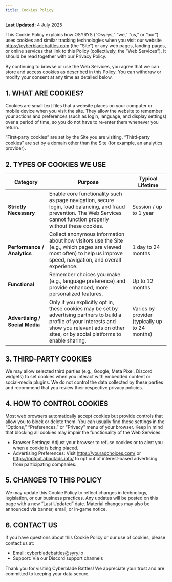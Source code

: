 ```yaml
---
title: Cookies Policy
---
```

**Last Updated:** 4 July 2025

This Cookie Policy explains how OSYRYS (“Osyrys,” “we,” “us,” or “our”) uses cookies and similar tracking technologies when you visit our website https://cyberbladebattles.com (the “Site”) or any web pages, landing pages, or online services that link to this Policy (collectively, the “Web Services”). It should be read together with our Privacy Policy.

By continuing to browse or use the Web Services, you agree that we can store and access cookies as described in this Policy. You can withdraw or modify your consent at any time as detailed below.

## 1. WHAT ARE COOKIES?

Cookies are small text files that a website places on your computer or mobile device when you visit the site.  They allow the website to remember your actions and preferences (such as login, language, and display settings) over a period of time, so you do not have to re‑enter them whenever you return.

“First‑party cookies” are set by the Site you are visiting.  “Third‑party cookies” are set by a domain other than the Site (for example, an analytics provider).

## 2. TYPES OF COOKIES WE USE

| Category                       | Purpose                                                                                                                                                                                                  | Typical Lifetime                               |
|--------------------------------|----------------------------------------------------------------------------------------------------------------------------------------------------------------------------------------------------------|------------------------------------------------|
| **Strictly Necessary**         | Enable core functionality such as page navigation, secure login, load balancing, and fraud prevention.  The Web Services cannot function properly without these cookies.                                 | Session / up to 1 year                         |
| **Performance / Analytics**    | Collect anonymous information about how visitors use the Site (e.g., which pages are viewed most often) to help us improve speed, navigation, and overall experience.                                    | 1 day to 24 months                             |
| **Functional**                 | Remember choices you make (e.g., language preference) and provide enhanced, more personalized features.                                                                                                  | Up to 12 months                                |
| **Advertising / Social Media** | Only if you explicitly opt in, these cookies may be set by advertising partners to build a profile of your interests and show you relevant ads on other sites, or by social platforms to enable sharing. | Varies by provider (typically up to 24 months) |

## 3. THIRD‑PARTY COOKIES

We may allow selected third parties (e.g., Google, Meta Pixel, Discord widgets) to set cookies when you interact with embedded content or social‑media plugins.  We do not control the data collected by these parties and recommend that you review their respective privacy policies.

## 4. HOW TO CONTROL COOKIES

Most web browsers automatically accept cookies but provide controls that allow you to block or delete them. You can usually find these settings in the “Options,” “Preferences,” or “Privacy” menu of your browser. Keep in mind that blocking all cookies may impair the functionality of the Web Services.

- Browser Settings: Adjust your browser to refuse cookies or to alert you when a cookie is being placed.
- Advertising Preferences: Visit https://youradchoices.com/ or https://optout.aboutads.info/ to opt out of interest‑based advertising from participating companies.

## 5. CHANGES TO THIS POLICY

We may update this Cookie Policy to reflect changes in technology, legislation, or our business practices.  Any updates will be posted on this page with a new “Last Updated” date.  Material changes may also be announced via banner, email, or in‑game notice.

## 6. CONTACT US

If you have questions about this Cookie Policy or our use of cookies, please contact us at:

- Email: cyberbladebattles@syry.io
- Support: Via our Discord support channels

Thank you for visiting Cyberblade Battles! We appreciate your trust and are committed to keeping your data secure.